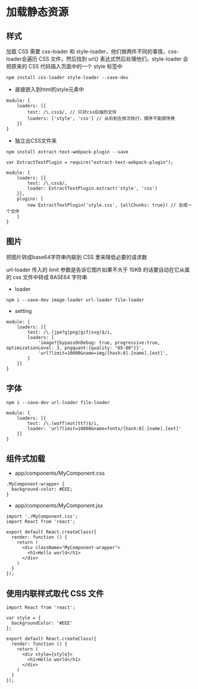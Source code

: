 # 加载静态资源

## 样式

加载 CSS 需要 css-loader 和 style-loader，他们做两件不同的事情，css-loader会遍历 CSS 文件，然后找到 url() 表达式然后处理他们，style-loader 会把原来的 CSS 代码插入页面中的一个 style 标签中

`npm install css-loader style-loader --save-dev`

* 直接嵌入到html的style元素中

```
module: {
    loaders: [{
        test: /\.css$/, // 只对css后缀的文件
        loaders: ['style', 'css'] // 从右到左依次执行，顺序不能顺序换
    }]
}
```

* 独立出CSS文件来

`npm install extract-text-webpack-plugin --save`

```
var ExtractTextPlugin = require("extract-text-webpack-plugin");

module: {
    loaders: [{
        test: /\.css$/,
        loader: ExtractTextPlugin.extract('style', 'css')
    }],
    plugins: [
        new ExtractTextPlugin('style.css', {allChunks: true}) // 合成一个文件
    ]
}
```

## 图片

把图片转成base64字符串内联到 CSS 里来降低必要的请求数

url-loader 传入的 limit 参数是告诉它图片如果不大于 10KB 的话要自动在它从属的 css 文件中转成 BASE64 字符串

* loader

`npm i --save-dev image-loader url-loader file-loader`

* setting

```
module: {
    loaders: [{
        test: /\.(jpe?g|png|gif|svg)$/i,
        loaders: [
            'image?{bypassOnDebug: true, progressive:true, optimizationLevel: 3, pngquant:{quality: "65-80"}}',
            'url?limit=10000&name=img/[hash:8].[name].[ext]',
        ]
    }]
}
```

## 字体

`npm i --save-dev url-loader file-loader`

```
module: {
    loaders: [{
        test: /\.(woff|eot|ttf)$/i,
        loader: 'url?limit=10000&name=fonts/[hash:8].[name].[ext]'
    }]
}
```

## 组件式加载

* app/components/MyComponent.css

```
.MyComponent-wrapper {
  background-color: #EEE;
}
```

* app/components/MyComponent.jsx

```
import './MyComponent.css';
import React from 'react';

export default React.createClass({
  render: function () {
    return (
      <div className="MyComponent-wrapper">
        <h1>Hello world</h1>
      </div>
    )
  }
});
```

## 使用内联样式取代 CSS 文件

```
import React from 'react';

var style = {
  backgroundColor: '#EEE'
};

export default React.createClass({
  render: function () {
    return (
      <div style={style}>
        <h1>Hello world</h1>
      </div>
    )
  }
});
```